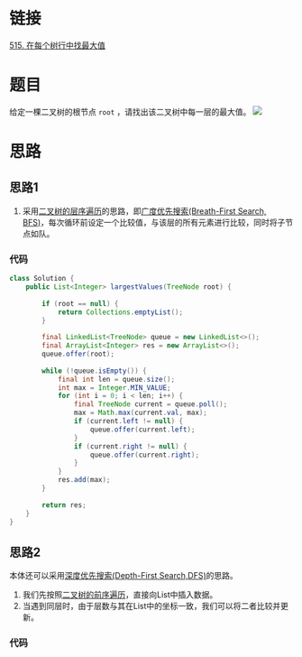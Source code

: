 # 链接

[515. 在每个树行中找最大值](https://leetcode.cn/problems/find-largest-value-in-each-tree-row/)

# 题目
给定一棵二叉树的根节点 `root` ，请找出该二叉树中每一层的最大值。
![](Pasted%20image%2020230304165259.png)

# 思路

## 思路1

1. 采用[二叉树的层序遍历](二叉树的层序遍历.md)的思路，即[广度优先搜索(Breath-First Search, BFS)](广度优先搜索(Breath-First%20Search,%20BFS).md)，每次循环前设定一个比较值，与该层的所有元素进行比较，同时将子节点如队。

### 代码

```java
class Solution {  
    public List<Integer> largestValues(TreeNode root) {  
  
        if (root == null) {  
            return Collections.emptyList();  
        }  
  
        final LinkedList<TreeNode> queue = new LinkedList<>();  
        final ArrayList<Integer> res = new ArrayList<>();  
        queue.offer(root);  
  
        while (!queue.isEmpty()) {  
            final int len = queue.size();  
            int max = Integer.MIN_VALUE;  
            for (int i = 0; i < len; i++) {  
                final TreeNode current = queue.poll();  
                max = Math.max(current.val, max);  
                if (current.left != null) {  
                    queue.offer(current.left);  
                }  
                if (current.right != null) {  
                    queue.offer(current.right);  
                }  
            }  
            res.add(max);  
        }  
  
        return res;  
    }  
}
```

## 思路2

本体还可以采用[深度优先搜索(Depth-First Search,DFS)](深度优先搜索(Depth-First%20Search,DFS).md)的思路。
1. 我们先按照[二叉树的前序遍历](二叉树的前序遍历.md)，直接向List中插入数据。
2. 当遇到同层时，由于层数与其在List中的坐标一致，我们可以将二者比较并更新。


### 代码
```java

```
